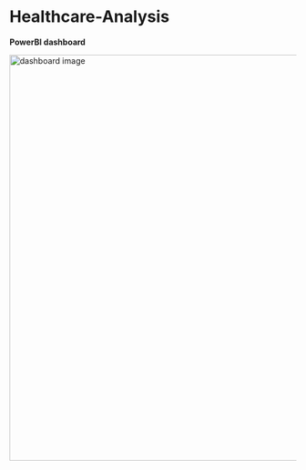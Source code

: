 # Healthcare-Analysis
**PowerBI dashboard**

<img width="713" alt="dashboard image" src="https://github.com/srkarthika/Healthcare-Analysis/assets/163586802/59711499-9d3d-4fa7-8918-a3e701974748">
